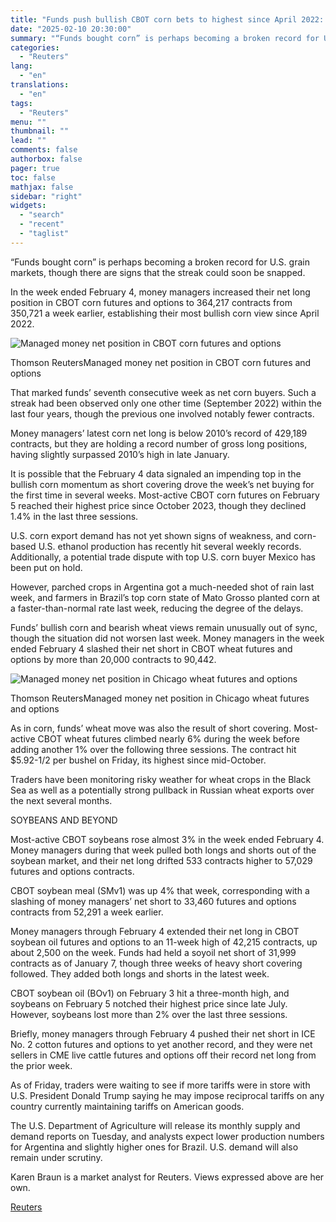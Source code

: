 ```yaml
---
title: "Funds push bullish CBOT corn bets to highest since April 2022: Braun"
date: "2025-02-10 20:30:00"
summary: "“Funds bought corn” is perhaps becoming a broken record for U.S. grain markets, though there are signs that the streak could soon be snapped.In the week ended February 4, money managers increased their net long position in CBOT corn futures and options to 364,217 contracts from 350,721 a week earlier,..."
categories:
  - "Reuters"
lang:
  - "en"
translations:
  - "en"
tags:
  - "Reuters"
menu: ""
thumbnail: ""
lead: ""
comments: false
authorbox: false
pager: true
toc: false
mathjax: false
sidebar: "right"
widgets:
  - "search"
  - "recent"
  - "taglist"
---
```


“Funds bought corn” is perhaps becoming a broken record for U.S. grain markets, though there are signs that the streak could soon be snapped.

In the week ended February 4, money managers increased their net long position in CBOT corn futures and options to 364,217 contracts from 350,721 a week earlier, establishing their most bullish corn view since April 2022.

![Managed money net position in CBOT corn futures and options](https://s3.tradingview.com/news/image/tag:reuters.com,2025:newsml_L1N3OZ00O-7bc2c8c9572ad027e6234848bbfd6acc-resized.jpeg)

Thomson ReutersManaged money net position in CBOT corn futures and options



That marked funds’ seventh consecutive week as net corn buyers. Such a streak had been observed only one other time (September 2022) within the last four years, though the previous one involved notably fewer contracts.

Money managers’ latest corn net long is below 2010’s record of 429,189 contracts, but they are holding a record number of gross long positions, having slightly surpassed 2010’s high in late January.

It is possible that the February 4 data signaled an impending top in the bullish corn momentum as short covering drove the week’s net buying for the first time in several weeks. Most-active CBOT corn futures on February 5 reached their highest price since October 2023, though they declined 1.4% in the last three sessions.

U.S. corn export demand has not yet shown signs of weakness, and corn-based U.S. ethanol production has recently hit several weekly records. Additionally, a potential trade dispute with top U.S. corn buyer Mexico has been put on hold.

However, parched crops in Argentina got a much-needed shot of rain last week, and farmers in Brazil’s top corn state of Mato Grosso planted corn at a faster-than-normal rate last week, reducing the degree of the delays.

Funds’ bullish corn and bearish wheat views remain unusually out of sync, though the situation did not worsen last week. Money managers in the week ended February 4 slashed their net short in CBOT wheat futures and options by more than 20,000 contracts to 90,442.

![Managed money net position in Chicago wheat futures and options](https://s3.tradingview.com/news/image/tag:reuters.com,2025:newsml_L1N3OZ00O-4a600e32ab26c3663561ae705359ceec-resized.jpeg)

Thomson ReutersManaged money net position in Chicago wheat futures and options



As in corn, funds’ wheat move was also the result of short covering. Most-active CBOT wheat futures climbed nearly 6% during the week before adding another 1% over the following three sessions. The contract hit $5.92-1/2 per bushel on Friday, its highest since mid-October.

Traders have been monitoring risky weather for wheat crops in the Black Sea as well as a potentially strong pullback in Russian wheat exports over the next several months.

SOYBEANS AND BEYOND

Most-active CBOT soybeans rose almost 3% in the week ended February 4. Money managers during that week pulled both longs and shorts out of the soybean market, and their net long drifted 533 contracts higher to 57,029 futures and options contracts.

CBOT soybean meal (SMv1) was up 4% that week, corresponding with a slashing of money managers’ net short to 33,460 futures and options contracts from 52,291 a week earlier.

Money managers through February 4 extended their net long in CBOT soybean oil futures and options to an 11-week high of 42,215 contracts, up about 2,500 on the week. Funds had held a soyoil net short of 31,999 contracts as of January 7, though three weeks of heavy short covering followed. They added both longs and shorts in the latest week.

CBOT soybean oil (BOv1) on February 3 hit a three-month high, and soybeans on February 5 notched their highest price since late July. However, soybeans lost more than 2% over the last three sessions.

Briefly, money managers through February 4 pushed their net short in ICE No. 2 cotton futures and options to yet another record, and they were net sellers in CME live cattle futures and options off their record net long from the prior week.

As of Friday, traders were waiting to see if more tariffs were in store with U.S. President Donald Trump saying he may impose reciprocal tariffs on any country currently maintaining tariffs on American goods.

The U.S. Department of Agriculture will release its monthly supply and demand reports on Tuesday, and analysts expect lower production numbers for Argentina and slightly higher ones for Brazil. U.S. demand will also remain under scrutiny.

Karen Braun is a market analyst for Reuters. Views expressed above are her own.

[Reuters](https://www.tradingview.com/news/reuters.com,2025:newsml_L1N3OZ00O:0-funds-push-bullish-cbot-corn-bets-to-highest-since-april-2022-braun/)

